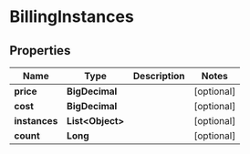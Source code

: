 

# BillingInstances

## Properties

Name | Type | Description | Notes
------------ | ------------- | ------------- | -------------
**price** | **BigDecimal** |  |  [optional]
**cost** | **BigDecimal** |  |  [optional]
**instances** | **List&lt;Object&gt;** |  |  [optional]
**count** | **Long** |  |  [optional]



